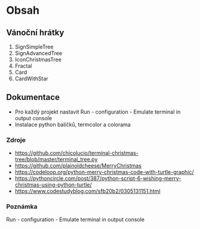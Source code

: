 # Obsah 
## Vánoční hrátky

1. SignSimpleTree
2. SignAdvancedTree
3. IconChristmasTree
4. Fractal
5. Card
6. CardWithStar

## Dokumentace
* Pro každý projekt nastavit Run - configuration - Emulate terminal in output console
* Instalace python balíčků, termcolor a colorama




### Zdroje
* https://github.com/chicolucio/terminal-christmas-tree/blob/master/terminal_tree.py
* https://github.com/plainoldcheese/MerryChristmas
* https://codeloop.org/python-merry-christmas-code-with-turtle-graphic/
* https://pythoncircle.com/post/387/python-script-6-wishing-merry-christmas-using-python-turtle/
* https://www.codestudyblog.com/sfb20b2/0305131151.html

### Poznámka
Run - configuration - Emulate terminal in output console
